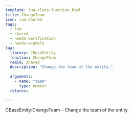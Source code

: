 ```yaml
---
template: lua-class-function.html
title: ChangeTeam
icon: lua-shared
tags:
  - lua
  - shared
  - needs-verification
  - needs-example
lua:
  library: CBaseEntity
  function: ChangeTeam
  realm: shared
  description: "Change the team of the entity."
  
  arguments:
    - name: "team"
      type: number
  returns:
    
---
```


<div class="lua__search__keywords">
CBaseEntity:ChangeTeam &#x2013; Change the team of the entity.
</div>
